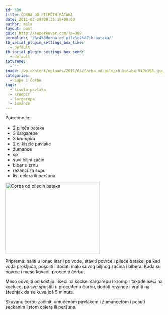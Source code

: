 ```yaml
---
id: 309
title: ČORBA OD PILEĆIH BATAKA
date: 2011-03-29T08:35:19+00:00
author: mila
layout: post
guid: http://superkuvar.com/?p=309
permalink: '/%c4%8dorba-od-pile%c4%87ih-bataka/'
fb_social_plugin_settings_box_like:
  - default
fb_social_plugin_settings_box_send:
  - default
totvreme:
  - ""
image: /wp-content/uploads/2011/03/Corba-od-pilecih-bataka-940x198.jpg
categories:
  - Supe i Čorbe
tags:
  - kisela pavlaka
  - krompir
  - šargarepa
  - žumance
---
```

Potrebno je:

  * 2 pileća bataka
  * 3 šargarepe
  * 3 krompira
  * 2 dl kisele pavlake
  * žumance
  * so
  * suvi biljni začin
  * biber u zrnu
  * rezanci za supu
  * list celera ili peršuna

<img class="alignnone size-medium wp-image-5546" src="//superkuvar.com/wp-content/uploads/2011/03/Corba-od-pilecih-bataka-300x225.jpg" alt="Corba od pilecih bataka" width="300" height="225" /> 

Priprema: naliti u lonac litar i po vode, staviti povrće i pileće batake, pa kad voda proključa, posoliti i dodati malo suvog biljnog začina i bibera. Kada su povrće i meso kuvani, procediti čorbu.

Meso odvojiti od kostiju i iseći na kocke. šargarepu i krompir takođe iseći na kockice, pa sve spustiti u proceđenu čorbu, dodati rezance i vratiti na štednjak da se kuva još 5 minuta.

Skuvanu čorbu začiniti umućenom pavlakom i žumancetom i posuti seckanim listom celera ili peršuna.